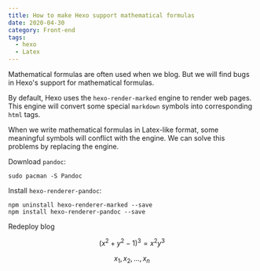 ```yaml
---
title: How to make Hexo support mathematical formulas
date: 2020-04-30
category: Front-end
tags:
  - hexo
  - Latex
---
```


Mathematical formulas are often used when we blog. But we will find bugs in Hexo's support for mathematical formulas.

By default, Hexo uses the `hexo-render-marked` engine to render web pages. This engine will convert some special `markdown` symbols into corresponding `html` tags.

When we write mathematical formulas in Latex-like format, some meaningful symbols will conflict with the engine. We can solve this problems by replacing the engine.

Download `pandoc`:

```shell
sudo pacman -S Pandoc
```

Install `hexo-renderer-pandoc`:

```shell
npm uninstall hexo-renderer-marked --save
npm install hexo-renderer-pandoc --save
```

Redeploy blog

$$\left(x^{2}+y^{2}-1\right)^{3}=x^{2}y^{3}$$

$$x_1, x_2, ..., x_n$$
